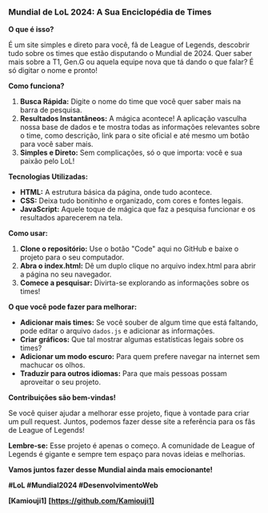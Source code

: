 ###  **Mundial de LoL 2024: A Sua Enciclopédia de Times**

**O que é isso?**

É um site simples e direto para você, fã de League of Legends, descobrir tudo sobre os times que estão disputando o Mundial de 2024. Quer saber mais sobre a T1, Gen.G ou aquela equipe nova que tá dando o que falar? É só digitar o nome e pronto!

**Como funciona?**

1. **Busca Rápida:** Digite o nome do time que você quer saber mais na barra de pesquisa.
2. **Resultados Instantâneos:** A mágica acontece! A aplicação vasculha nossa base de dados e te mostra todas as informações relevantes sobre o time, como descrição, link para o site oficial e até mesmo um botão para você saber mais.
3. **Simples e Direto:** Sem complicações, só o que importa: você e sua paixão pelo LoL!

**Tecnologias Utilizadas:**

* **HTML:** A estrutura básica da página, onde tudo acontece.
* **CSS:** Deixa tudo bonitinho e organizado, com cores e fontes legais.
* **JavaScript:** Aquele toque de mágica que faz a pesquisa funcionar e os resultados aparecerem na tela.

**Como usar:**

1. **Clone o repositório:** Use o botão "Code" aqui no GitHub e baixe o projeto para o seu computador.
2. **Abra o index.html:** Dê um duplo clique no arquivo index.html para abrir a página no seu navegador.
3. **Comece a pesquisar:** Divirta-se explorando as informações sobre os times!

**O que você pode fazer para melhorar:**

* **Adicionar mais times:** Se você souber de algum time que está faltando, pode editar o arquivo `dados.js` e adicionar as informações.
* **Criar gráficos:** Que tal mostrar algumas estatísticas legais sobre os times?
* **Adicionar um modo escuro:** Para quem prefere navegar na internet sem machucar os olhos.
* **Traduzir para outros idiomas:** Para que mais pessoas possam aproveitar o seu projeto.

**Contribuições são bem-vindas!**

Se você quiser ajudar a melhorar esse projeto, fique à vontade para criar um pull request. Juntos, podemos fazer desse site a referência para os fãs de League of Legends!

**Lembre-se:** Esse projeto é apenas o começo. A comunidade de League of Legends é gigante e sempre tem espaço para novas ideias e melhorias.

**Vamos juntos fazer desse Mundial ainda mais emocionante!** 

**#LoL #Mundial2024 #DesenvolvimentoWeb**

**[Kamiouji1]**
**[https://github.com/Kamiouji1]**
